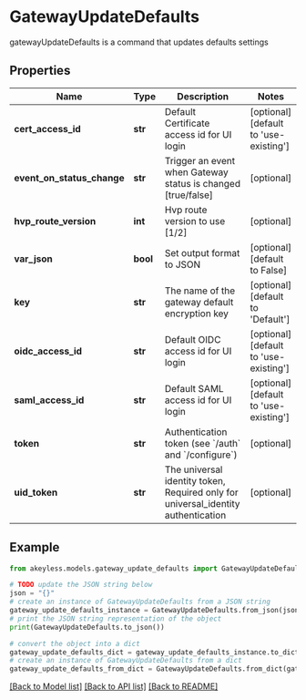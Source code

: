 # GatewayUpdateDefaults

gatewayUpdateDefaults is a command that updates defaults settings

## Properties

Name | Type | Description | Notes
------------ | ------------- | ------------- | -------------
**cert_access_id** | **str** | Default Certificate access id for UI login | [optional] [default to 'use-existing']
**event_on_status_change** | **str** | Trigger an event when Gateway status is changed [true/false] | [optional] 
**hvp_route_version** | **int** | Hvp route version to use [1/2] | [optional] 
**var_json** | **bool** | Set output format to JSON | [optional] [default to False]
**key** | **str** | The name of the gateway default encryption key | [optional] [default to 'Default']
**oidc_access_id** | **str** | Default OIDC access id for UI login | [optional] [default to 'use-existing']
**saml_access_id** | **str** | Default SAML access id for UI login | [optional] [default to 'use-existing']
**token** | **str** | Authentication token (see &#x60;/auth&#x60; and &#x60;/configure&#x60;) | [optional] 
**uid_token** | **str** | The universal identity token, Required only for universal_identity authentication | [optional] 

## Example

```python
from akeyless.models.gateway_update_defaults import GatewayUpdateDefaults

# TODO update the JSON string below
json = "{}"
# create an instance of GatewayUpdateDefaults from a JSON string
gateway_update_defaults_instance = GatewayUpdateDefaults.from_json(json)
# print the JSON string representation of the object
print(GatewayUpdateDefaults.to_json())

# convert the object into a dict
gateway_update_defaults_dict = gateway_update_defaults_instance.to_dict()
# create an instance of GatewayUpdateDefaults from a dict
gateway_update_defaults_from_dict = GatewayUpdateDefaults.from_dict(gateway_update_defaults_dict)
```
[[Back to Model list]](../README.md#documentation-for-models) [[Back to API list]](../README.md#documentation-for-api-endpoints) [[Back to README]](../README.md)



